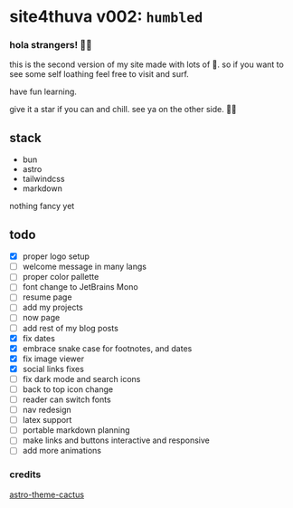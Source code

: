 # site4thuva v002: `humbled`

### hola strangers! 👋🏽

this is the second version of my site made with lots of 🖤. so if you want to see some self loathing feel free to visit and surf.

have fun learning.

give it a star if you can and chill.
see ya on the other side. ✌🏽

## stack

- bun
- astro
- tailwindcss
- markdown

nothing fancy yet

## todo

- [x] proper logo setup
- [ ] welcome message in many langs
- [ ] proper color pallette
- [ ] font change to JetBrains Mono
- [ ] resume page
- [ ] add my projects
- [ ] now page
- [ ] add rest of my blog posts
- [x] fix dates
- [x] embrace snake case for footnotes, and dates
- [x] fix image viewer
- [x] social links fixes
- [ ] fix dark mode and search icons
- [ ] back to top icon change
- [ ] reader can switch fonts
- [ ] nav redesign
- [ ] latex support
- [ ] portable markdown planning
- [ ] make links and buttons interactive and responsive
- [ ] add more animations

### credits

[astro-theme-cactus](https://github.com/chrismwilliams/astro-theme-cactus)
